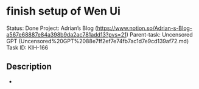 # finish setup of Wen Ui

Status: Done
Project: Adrian’s Blog (https://www.notion.so/Adrian-s-Blog-a567e68887e84a398b9da2ac781add13?pvs=21)
Parent-task: Uncensored GPT (Uncensored%20GPT%2088e7ff2ef7e74fb7ac1d7e9cd139af72.md)
Task ID: KIH-166

## Description

-